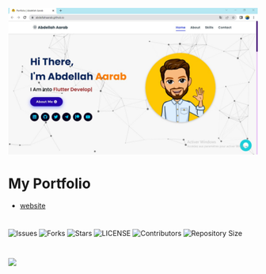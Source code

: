 ![Enterprise](https://raw.githubusercontent.com/abdellahaarab/abdellahaarab.github.io/main/assets/images/web.jpg)

# My Portfolio 


- [website](https://abdellahaarab.github.io/)

#

![Issues](https://img.shields.io/github/issues/abdellahaarab/portfolio?style=for-the-badge&logo=appveyor)
![Forks](https://img.shields.io/github/forks/abdellahaarab/portfolio?style=for-the-badge&logo=appveyor)
![Stars](https://img.shields.io/github/stars/abdellahaarab/portfolio?style=for-the-badge&logo=appveyor)
![LICENSE](https://img.shields.io/github/license/abdellahaarab/portfolio?style=for-the-badge&logo=appveyor)
![Contributors](https://img.shields.io/github/contributors/abdellahaarab/portfolio?style=for-the-badge&logo=appveyor)
![Repository Size](https://img.shields.io/github/repo-size/abdellahaarab/portfolio?style=for-the-badge&logo=appveyor)</br>

#

<a href="https://github.com/abdellahaarab/portfolio">
  <img align="center" src="https://github-readme-stats.vercel.app/api/pin/?username=abdellahaarab&repo=portfolio" />
</a>


